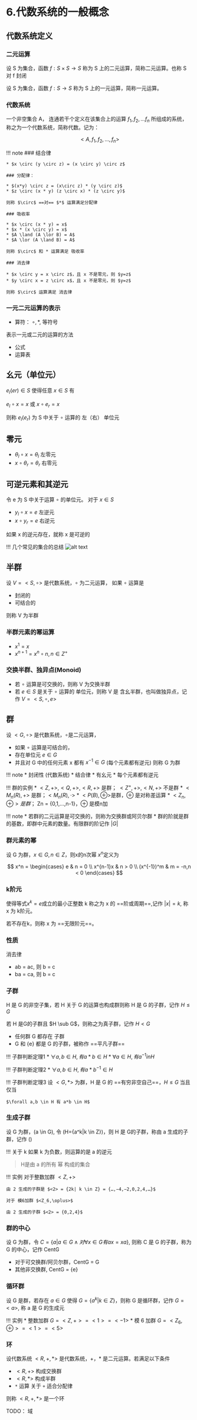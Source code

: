 # 6.代数系统的一般概念
## 代数系统定义
### 二元运算
设 S 为集合，函数 $f: S \times S \rightarrow S$ 称为 S 上的二元运算，简称二元运算。也称 S 对 f 封闭

设 S 为集合，函数 $f: S  \rightarrow S$ 称为 S 上的一元运算，简称一元运算。
### 代数系统
一个非空集合 A， 连通若干个定义在该集合上的运算 $f_1,f_2,...f_n$ 所组成的系统，称之为一个代数系统，简称代数。记为：

$$<A,f_1,f_2,...,f_n>$$


!!! note
    ### 结合律

    * $x \circ (y \circ z) = (x \circ y) \circ z$

    ### 分配律：

    * $(x*y) \circ z = (x\circ z) * (y \circ z)$
    * $z \circ (x * y) (z \circ x) * (z \circ y)$
    
    则称 $\circ$ ==对== $*$ 运算满足分配律

    ### 吸收率

    * $x \circ (x * y) = x$
    * $x * (x \circ y) = x$
    * $A \land (A \lor B) = A$
    * $A \lor (A \land B) = A$
    
    则称 $\circ$ 和 * 运算满足 吸收率

    ### 消去律

    * $x \circ y = x \circ z$，且 x 不是零元，则 $y=z$
    * $y \circ x = z \circ x$，且 x 不是零元，则 $y=z$

    则称 $\circ$ 运算满足 消去律

### 一元二元运算的表示
* 算符： $\circ,*,$ 等符号

表示一元或二元的运算的方法
* 公式
* 运算表
  
## 幺元（单位元）
$e_l(er) \in S$ 使得任意 $x\in S$ 有

$e_l \circ x =x$ 或 $x \circ e_r  =x$

则称 $e_l$($e_r$) 为 S 中关于
$\circ$ 运算的 左（右） 单位元

##  零元
* ${\theta}_l \circ x = {\theta}_l$ 左零元
* $x \circ {\theta}_r  = {\theta}_r$ 右零元

## 可逆元素和其逆元
令 e 为 S 中关于运算 $\circ$ 的单位元。 对于 $x \in S$

* $y_l \circ x = e$ 左逆元
* $x \circ y_r = e$ 右逆元

如果 x 的逆元存在，就称 x 是可逆的

!!! 几个常见的集合的总结
    ![alt text](img/c1783c399e85896d9de1155ebe53f1491cf1194e.jpg)


## 半群
设 $V=<S,\circ>$ 是代数系统，$\circ$ 为二元运算， 如果 $\circ$ 运算是 

* 封闭的
* 可结合的

则称 V 为半群
### 半群元素的幂运算
* $x^1 = x$
* $x^{n+1} = x^n \circ n, n \in Z^+$
### 交换半群、独异点(Monoid)
* 若 $\circ$ 运算是可交换的，则称 V 为交换半群
* 若 $e \in S$ 是关于 $\circ$ 运算的 单位元，则称 V 是 含幺半群，也叫做独异点，记作 $V = <S,\circ, e>$

## 群
设 $<G,\circ>$ 是代数系统，$\circ$是二元运算，

* 如果 $\circ$ 运算是可结合的，
* 存在单位元 $e\in G$
* 并且对 G 中的任何元素 x 都有 $x^{-1} \in G$ (每个元素都有逆元)
则称 G 为群

!!! note
    * 封闭性 (代数系统)
    * 结合律
    * 有幺元
    * 每个元素都有逆元

!!! 群的实例
    * $<Z,+>,<Q,+>,<R,+>$ 是群； $<Z^+,+>,<N,+>$ 不是群
    * $<M_n(R),+>$ 是群；$<M_n(R),\cdot>$
    * $<P(B),\oplus>$是群，$\oplus$ 是对称差运算
    * $<Z_n,\oplus>是群$； Zn = {0,1,...,n-1}，$\oplus$ 是模n加

!!! note
    * 若群的二元运算是可交换的，则称为交换群或阿贝尔群
    * 群的阶就是群的基数，即群中元素的数量。有限群的阶记作 $|G|$

### 群元素的幂
设 G 为群，$x\in G, n\in Z$，则x的n次幂 $x^n$定义为

$$
x^n = 
\begin{cases}
e           & n = 0 \\
x^{n-1}x    & n > 0 \\
(x^{-1})^m  & m = -n,n < 0
\end{cases}
$$

### k阶元
使得等式$x^k = e$成立的最小正整数 k 称之为 x 的 ==阶或周期==,记作 $|x| = k$, 称 x 为 k阶元。

若不存在k，则称 x 为 ==无限阶元==。

### 性质
消去律

* ab = ac, 则 b = c
* ba = ca, 则 b = c


### 子群
H 是 G 的非空子集，若 H 关于 G 的运算也构成群则称 H 是 G 的子群，记作 $H \le G$

若 H 是G的子群且 $H \sub G$，则称之为真子群，记作 $H \lt G$

* 任何群 G 都存在 子群
* G 和 {e} 都是 G 的子群，被称作 ==平凡子群==

!!! 子群判断定理1
    * $\forall a,b \in H, 有 a*b \in H$
    * $\forall a \in H, 有 a^{-1} in H$

!!! 子群判断定理2
    * $\forall a,b \in H, 有 a*b^{-1} \in H$

!!! 子群判断定理3
    设 $<G,*>$ 为群，H 是 G 的 ==有穷非空自己==，$H\le G$ 当且仅当

    $\forall a,b \in H 有 a*b \in H$

### 生成子群
设 G 为群，\(a \in G\), 令 \(H=\{a^k|k \in Z\}\)，则 H 是 G的子群，称由 a 生成的子群，记作 \(<a>\)

!!! 关于 k
    如果 k 为负数，则运算的是 a 的逆元

> H是由 a 的所有 幂 构成的集合

!!! 实例
    对于整数加群 $<Z,+>$

    由 2 生成的子群是 $<2> = {2k| k \in Z} = {…,−4,−2,0,2,4,…}$

    对于 模6加群 $<Z_6,\oplus>$

    由 2 生成的子群 $<2> = {0,2,4}$

### 群的中心
设 G 为群，令 $C=\{a| a \in G \land 对 \forall x \in G 有 ax=xa \}$, 则称 C 是 G 的子群，称为 G 的中心，记作 CentG

* 对于可交换群/阿贝尔群，CentG = G
* 其他非交换群, CentG = {e}

### 循环群
设 G 是群，若存在 $a \in G$ 使得 $G = \{ a^k | k \in Z\}$，则称 G 是循环群，记作 $G = <a>$, 称 a 是 G 的生成元

!!! 实例
    * 整数加群 $G = <Z,+> = <1> = <-1>$
    * 模 6 加群 $G = <Z_6,\oplus> = <1> = <5>$


### 环
设代数系统 $<R,+,*>$ 是代数系统，+，* 是二元运算。若满足以下条件

* $<R,+>$ 构成交换群
* $<R,*>$ 构成半群
* `*` 运算 关于 `+` 适合分配律

则称 $<R,+,*>$ 是一个环

TODO： 域